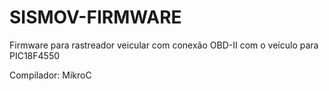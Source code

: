 # SISMOV-FIRMWARE

Firmware para rastreador veicular com conexão OBD-II com o veículo para PIC18F4550

Compilador: MikroC

